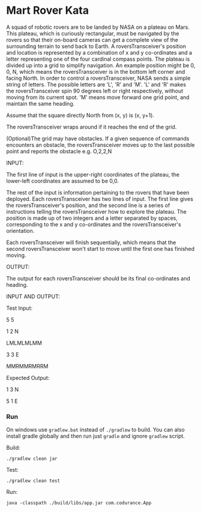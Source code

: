 # Mart Rover Kata

A squad of robotic rovers are to be landed by NASA on a plateau on Mars. This plateau, which is curiously rectangular, must be navigated by the rovers so that their on-board cameras can get a complete view of the surrounding terrain to send back to Earth. A roversTransceiver's position and location is represented by a combination of x and y co-ordinates and a letter representing one of the four cardinal compass points. The plateau is divided up into a grid to simplify navigation. An example position might be 0, 0, N, which means the roversTransceiver is in the bottom left corner and facing North. In order to control a roversTransceiver, NASA sends a simple string of letters. The possible letters are 'L', 'R' and 'M'. 'L' and 'R' makes the roversTransceiver spin 90 degrees left or right respectively, without moving from its current spot. 'M' means move forward one grid point, and maintain the same heading.

Assume that the square directly North from (x, y) is (x, y+1).

The roversTransceiver wraps around if it reaches the end of the grid.

(Optional)The grid may have obstacles. If a given sequence of commands encounters an obstacle, the roversTransceiver moves up to the last possible point and reports the obstacle e.g. O,2,2,N

INPUT:

The first line of input is the upper-right coordinates of the plateau, the lower-left coordinates are assumed to be 0,0.

The rest of the input is information pertaining to the rovers that have been deployed. Each roversTransceiver has two lines of input. The first line gives the roversTransceiver's position, and the second line is a series of instructions telling the roversTransceiver how to explore the plateau. The position is made up of two integers and a letter separated by spaces, corresponding to the x and y co-ordinates and the roversTransceiver's orientation.

Each roversTransceiver will finish sequentially, which means that the second roversTransceiver won't start to move until the first one has finished moving.

OUTPUT:

The output for each roversTransceiver should be its final co-ordinates and heading.

INPUT AND OUTPUT:

Test Input:

5 5

1 2 N

LMLMLMLMM

3 3 E

MMRMMRMRRM

Expected Output:

1 3 N

5 1 E

### Run

On windows use `gradlew.bat` instead of `./gradlew` to build.
You can also install gradle globally and then run just `gradle` and ignore `gradlew` script.

Build:

    ./gradlew clean jar

Test:

    ./gradlew clean test

Run:

    java -classpath ./build/libs/app.jar com.codurance.App
